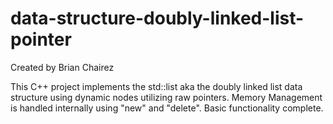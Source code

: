 # data-structure-doubly-linked-list-pointer

Created by Brian Chairez

This C++ project implements the std::list aka the doubly linked list data structure using dynamic nodes utilizing raw pointers.
Memory Management is handled internally using "new" and "delete".
Basic functionality complete.
